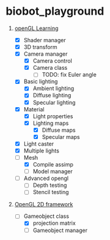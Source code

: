 # biobot_playground

1. [openGL Learning](https://github.com/Biobots/biobot_playground/tree/master/opengl)

    - [x] Shader manager
    - [x] 3D transform
    - [x] Camera manager
      - [x] Camera control
      - [x] Camera class
        - [ ] TODO: fix Euler angle
    - [x] Basic lighting
      - [x] Ambient lighting
      - [x] Diffuse lighting
      - [x] Specular lighting
    - [x] Material
      - [x] Light properties
      - [x] Lighting maps
        - [x] Diffuse maps
        - [x] Specular maps
    - [x] Light caster
    - [x] Multiple lights
    - [ ] Mesh
        - [x] Compile assimp
        - [ ] Model manager
    - [ ] Advanced opengl
        - [ ] Depth testing
        - [ ] Stencil testing

2. [OpenGL 2D framework](https://github.com/Biobots/biobot_playground/tree/master/prototype/tide)
   
   - [ ] Gameobject class
     - [x] projection matrix
     - [ ] Gameobject manager 
